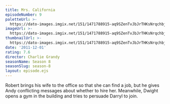 ```yaml
---
title: Mrs. California
episodeNumber: 9
paletteUrl: >-
  https://dato-images.imgix.net/151/1471788915-aq9SZenTvJbJrTHKsNrqchbjW0B.jpg?auto=enhance&ch=DPR%2CWidth&palette=json
imageUrl: >-
  https://dato-images.imgix.net/151/1471788915-aq9SZenTvJbJrTHKsNrqchbjW0B.jpg?auto=compress%2Cformat&ch=DPR%2CWidth&w=500
thumbnailUrl: >-
  https://dato-images.imgix.net/151/1471788915-aq9SZenTvJbJrTHKsNrqchbjW0B.jpg?auto=enhance&ch=DPR%2CWidth&fit=crop&fm=jpg&h=280&w=500
date: '2011-12-01'
rating: 7.6
director: Charlie Grandy
seasonName: Season 8
seasonSlug: season-8
layout: episode.ejs
---
```


Robert brings his wife to the office so that she can find a job, but he gives Andy conflicting messages about whether to hire her. Meanwhile, Dwight opens a gym in the building and tries to persuade Darryl to join.